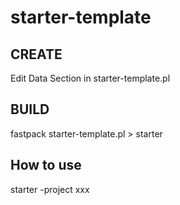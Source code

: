 # starter-template 

## CREATE
Edit Data Section in starter-template.pl 

## BUILD 
fastpack starter-template.pl > starter

## How to use
starter -project xxx
